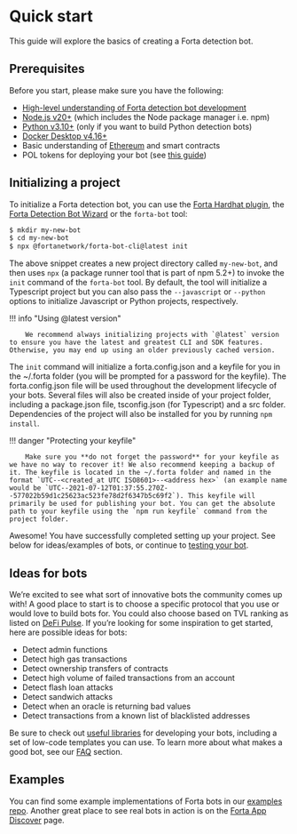 # Quick start

This guide will explore the basics of creating a Forta detection bot.

## Prerequisites

Before you start, please make sure you have the following:

- [High-level understanding of Forta detection bot development](intro-to-bot-dev.md)
- [Node.js v20+](https://nodejs.org/) (which includes the Node package manager i.e. npm)
- [Python v3.10+](https://www.python.org/) (only if you want to build Python detection bots)
- [Docker Desktop v4.16+](https://docs.docker.com/desktop)
- Basic understanding of [Ethereum](https://ethereum.org/) and smart contracts
- POL tokens for deploying your bot (see [this guide](matic.md))

## Initializing a project

To initialize a Forta detection bot, you can use the [Forta Hardhat plugin](hardhat.md), the [Forta Detection Bot Wizard](wizard.md) or the `forta-bot` tool:

```bash
$ mkdir my-new-bot
$ cd my-new-bot
$ npx @fortanetwork/forta-bot-cli@latest init
```

The above snippet creates a new project directory called `my-new-bot`, and then uses `npx` (a package runner tool that is part of npm 5.2+) to invoke the `init` command of the `forta-bot` tool. By default, the tool will initialize a Typescript project but you can also pass the `--javascript` or `--python` options to initialize Javascript or Python projects, respectively.

!!! info "Using @latest version"

        We recommend always initializing projects with `@latest` version to ensure you have the latest and greatest CLI and SDK features. Otherwise, you may end up using an older previously cached version.

The `init` command will initialize a forta.config.json and a keyfile for you in the ~/.forta folder (you will be prompted for a password for the keyfile). The forta.config.json file will be used throughout the development lifecycle of your bots. Several files will also be created inside of your project folder, including a package.json file, tsconfig.json (for Typescript) and a src folder. Dependencies of the project will also be installed for you by running `npm install`.

!!! danger "Protecting your keyfile"

        Make sure you **do not forget the password** for your keyfile as we have no way to recover it! We also recommend keeping a backup of it. The keyfile is located in the ~/.forta folder and named in the format `UTC--<created_at UTC ISO8601>--<address hex>` (an example name would be `UTC--2021-07-12T01:37:55.270Z--577022b59d1c25623ac523fe78d2f6347b5c69f2`). This keyfile will primarily be used for publishing your bot. You can get the absolute path to your keyfile using the `npm run keyfile` command from the project folder.

Awesome! You have successfully completed setting up your project. See below for ideas/examples of bots, or continue to [testing your bot](testing.md).

## Ideas for bots

We’re excited to see what sort of innovative bots the community comes up with! A good place to start is to choose a specific protocol that you use or would love to build bots for. You could also choose based on TVL ranking as listed on [DeFi Pulse](https://www.defipulse.com/). If you’re looking for some inspiration to get started, here are possible ideas for bots:

- Detect admin functions
- Detect high gas transactions
- Detect ownership transfers of contracts
- Detect high volume of failed transactions from an account
- Detect flash loan attacks
- Detect sandwich attacks
- Detect when an oracle is returning bad values
- Detect transactions from a known list of blacklisted addresses

Be sure to check out [useful libraries](useful-libraries.md) for developing your bots, including a set of low-code templates you can use. To learn more about what makes a good bot, see our [FAQ](faq.md#what-makes-a-good-bot) section.

## Examples

You can find some example implementations of Forta bots in our [examples repo](https://github.com/forta-network/forta-bot-examples). Another great place to see real bots in action is on the [Forta App Discover](https://app.forta.network/) page.

